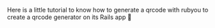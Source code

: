 Here is a little tutorial to know how to generate a qrcode with rubyou to create a qrcode generator on its Rails app 🙂